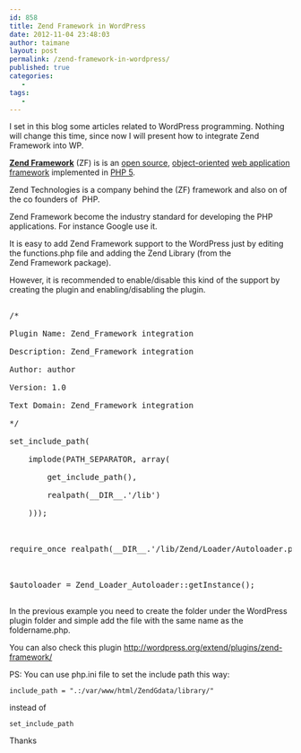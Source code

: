 ```yaml
---
id: 858
title: Zend Framework in WordPress
date: 2012-11-04 23:48:03
author: taimane
layout: post
permalink: /zend-framework-in-wordpress/
published: true
categories:
   -
tags:
   -
---
```

I set in this blog some articles related to WordPress programming. Nothing will change this time, since now I will present how to integrate Zend Framework into WP.

<a href="http://wordpress.org/extend/plugins/zend-framework/"><strong>Zend Framework</strong></a> (ZF) is is an <a title="Open source" href="http://en.wikipedia.org/wiki/Open_source">open source</a>, <a title="Object-oriented" href="http://en.wikipedia.org/wiki/Object-oriented">object-oriented</a> <a title="Web application framework" href="http://en.wikipedia.org/wiki/Web_application_framework">web application framework</a> implemented in <a title="PHP 5" href="http://en.wikipedia.org/wiki/PHP_5">PHP 5</a>.

Zend Technologies is a company behind the (ZF) framework and also on of the co founders of  PHP.

Zend Framework become the industry standard for developing the PHP applications. For instance Google use it.

It is easy to add Zend Framework support to the WordPress just by editing the functions.php file and adding the Zend Library (from the Zend Framework package).

However, it is recommended to enable/disable this kind of the support by creating the plugin and enabling/disabling the plugin.

<pre class="prettyprint">
/*
Plugin Name: Zend_Framework integration
Description: Zend_Framework integration
Author: author
Version: 1.0
Text Domain: Zend_Framework integration
*/
set_include_path(
	implode(PATH_SEPARATOR, array(
		get_include_path(),
		realpath(__DIR__.'/lib')
	)));

require_once realpath(__DIR__.'/lib/Zend/Loader/Autoloader.php');

$autoloader = Zend_Loader_Autoloader::getInstance();
</pre>

In the previous example you need to create the folder under the WordPress plugin folder and simple add the file with the same name as the foldername.php.

You can also check this plugin http://wordpress.org/extend/plugins/zend-framework/

PS: You can use php.ini file to set the include path this way:

<code>include_path = ".:/var/www/html/ZendGdata/library/" </code>

instead of

<code>set_include_path</code>


Thanks  

